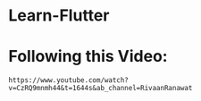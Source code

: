 # Learn-Flutter
# Following this Video:
    https://www.youtube.com/watch?v=CzRQ9mnmh44&t=1644s&ab_channel=RivaanRanawat
